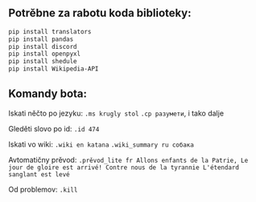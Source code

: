 ## Potrěbne za rabotu koda biblioteky:

```bash
pip install translators
pip install pandas 
pip install discord 
pip install openpyxl 
pip install shedule 
pip install Wikipedia-API
```



## Komandy bota:

Iskati něčto po jezyku:
`.ms krugly stol` 
`.ср разумети`, i tako dalje

Gleděti slovo po id:
`.id 474`

Iskati vo wiki:
`.wiki en katana`
`.wiki_summary ru собака`

Avtomatičny prěvod:
`.prěvod_lite fr Allons enfants de la Patrie,
Le jour de gloire est arrivé!
Contre nous de la tyrannie
L'étendard sanglant est levé`

Od problemov: 
`.kill`
